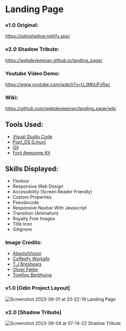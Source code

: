 # Landing Page

### v1.0 Original:
https://odinshadow.netlify.app/ <br>
### v2.0 Shadow Tribute:
https://webdevkeenan.github.io/landing_page/
### Youtube Video Demo:
https://www.youtube.com/watch?v=U_tMbUFzRac 
### Wiki:
https://github.com/webdevkeenan/landing_page/wiki 

## Tools Used:
+ [Visual Studio Code](https://code.visualstudio.com/)
+ [Pop!_OS (Linux)](https://pop.system76.com/)
+ [Git](https://git-scm.com/)
+ [Font Awesome Kit](https://fontawesome.com/)

## Skills Displayed: 

+ Flexbox
+ Responsive Web Design
+ Accessibility (Screen Reader Friendly)
+ Custom Properties
+ Pseudocode 
+ Responsive Navbar With Javascript
+ Transition (Animation)
+ Royalty Free Images
+ Title Icon
+ Gitignore


### Image Credits: 

<!-- + [Ian Schneider](https://unsplash.com/photos/TamMbr4okv4?utm_source=unsplash&utm_medium=referral&utm_content=creditShareLink) <br> -->
+ [AbsolutVision](https://unsplash.com/photos/82TpEld0_e4)
+ [Coffeefy Workafe](https://unsplash.com/photos/uh0zvg5VjlA)
+ [T.J Breshears](https://unsplash.com/photos/Hi86bgXS4iE)
+ [Oliver Fetter](https://unsplash.com/photos/G6lEvBiQM9w)
+ [Towfiqu Barbhuiya](https://unsplash.com/photos/q-RyWM8uYwY)

### v1.0 [Odin Project Layout]
![Screenshot 2023-08-01 at 20-22-19 Landing Page](https://github.com/webdevkeenan/landing_page/assets/42125735/e51a7801-d852-45e9-bc4f-1999fc90ab90)
### v2.0 [Shadow Tribute]
![Screenshot 2023-08-04 at 07-14-22 Shadow Tribute](https://github.com/webdevkeenan/landing_page/assets/42125735/51e18ec4-9385-469f-905f-55719d447347)




